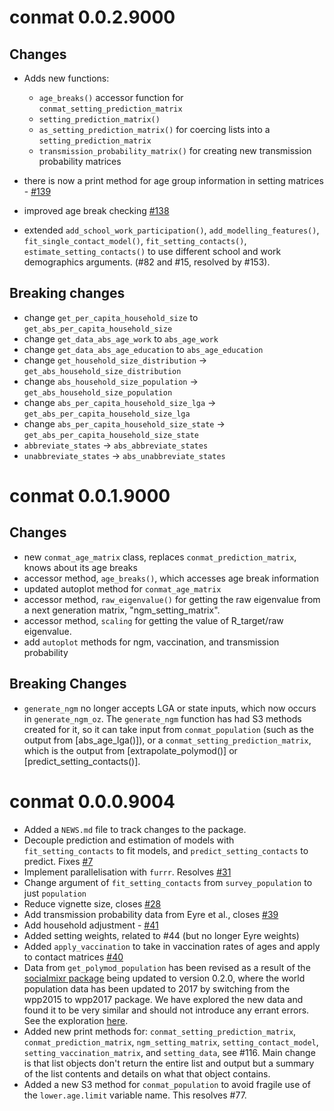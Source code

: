 
# conmat 0.0.2.9000

## Changes

* Adds new functions:
  * `age_breaks()` accessor function for `conmat_setting_prediction_matrix`
  * `setting_prediction_matrix()` 
  * `as_setting_prediction_matrix()` for coercing lists into a `setting_prediction_matrix`
  * `transmission_probability_matrix()` for creating new transmission probability
  matrices

* there is now a print method for age group information in setting matrices - [#139](https://github.com/njtierney/conmat/issues/139)

* improved age break checking [#138](https://github.com/njtierney/conmat/issues/138)

* extended `add_school_work_participation()`, `add_modelling_features()`, `fit_single_contact_model()`, `fit_setting_contacts()`, `estimate_setting_contacts()` to use different school and work demographics arguments. (#82 and #15, resolved by #153).

## Breaking changes

* change `get_per_capita_household_size` to `get_abs_per_capita_household_size`
* change `get_data_abs_age_work` to `abs_age_work`
* change `get_data_abs_age_education` to `abs_age_education`
* change `get_household_size_distribution` -> `get_abs_household_size_distribution`
* change `abs_household_size_population` -> `get_abs_household_size_population`
* change `abs_per_capita_household_size_lga` -> `get_abs_per_capita_household_size_lga`
* change `abs_per_capita_household_size_state` -> `get_abs_per_capita_household_size_state`
* `abbreviate_states` -> `abs_abbreviate_states`
* `unabbreviate_states` -> `abs_unabbreviate_states`

# conmat 0.0.1.9000

## Changes

* new `conmat_age_matrix` class, replaces `conmat_prediction_matrix`, knows about its age breaks
* accessor method, `age_breaks()`, which accesses age break information
* updated autoplot method for `conmat_age_matrix`
* accessor method, `raw_eigenvalue()` for getting the raw eigenvalue from a next generation matrix, "ngm_setting_matrix".
* accessor method, `scaling` for getting the value of R_target/raw eigenvalue.
* add `autoplot` methods for ngm, vaccination, and transmission probability


## Breaking Changes

* `generate_ngm` no longer accepts LGA or state inputs, which now occurs in `generate_ngm_oz`. The `generate_ngm` function has had S3 methods created for it,
 so it can take input from `conmat_population` (such as the output from 
 [abs_age_lga()]), or a `conmat_setting_prediction_matrix`, which is the
 output from [extrapolate_polymod()] or [predict_setting_contacts()].

# conmat 0.0.0.9004

* Added a `NEWS.md` file to track changes to the package.
* Decouple prediction and estimation of models with `fit_setting_contacts` to 
  fit models, and `predict_setting_contacts` to predict. Fixes [#7](https://github.com/njtierney/conmat/issues/7)
* Implement parallelisation with `furrr`. Resolves [#31](https://github.com/njtierney/conmat/issues/31)
* Change argument of `fit_setting_contacts` from `survey_population` to just `population`
* Reduce vignette size, closes [#28](https://github.com/njtierney/conmat/issues/28)
* Add transmission probability data from Eyre et al., closes [#39](https://github.com/njtierney/conmat/issues/39)
* Add household adjustment - [#41](https://github.com/njtierney/conmat/issues/41)
* Added setting weights, related to #44 (but no longer Eyre weights)
* Added `apply_vaccination` to take in vaccination rates of ages and apply to contact matrices [#40](https://github.com/njtierney/conmat/issues/40)
* Data from `get_polymod_population` has been revised as a result of the [socialmixr package](https://github.com/epiforecasts/socialmixr/blob/main/NEWS.md) being updated to version 0.2.0, where the world population data has been updated to 2017 by switching from the wpp2015 to wpp2017 package. We have explored the new data and found it to be very similar and should not introduce any errant errors. See the exploration [here](https://gist.github.com/njtierney/4862fa73abab97093d779fa7f2904d11).
* Added new print methods for: `conmat_setting_prediction_matrix`, `conmat_prediction_matrix`, `ngm_setting_matrix`, `setting_contact_model`, `setting_vaccination_matrix`, and `setting_data`, see #116. Main change is that list objects don't return the entire list and output but a summary of the list contents and details on what that object contains.
* Added a new S3 method for `conmat_population` to avoid fragile use of the `lower.age.limit` variable name. This resolves #77.
